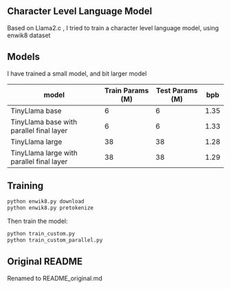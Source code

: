 ## Character Level Language Model

Based on Llama2.c , I tried to train a character level language model, using enwik8 dataset

## Models

I have trained a small model, and bit larger model


| model | Train Params (M)| Test Params (M) | bpb
| --- | --- | --- | --- | 
TinyLlama base |6|6|1.35
TinyLlama base with parallel final layer|6|6|1.33
TinyLlama large|38|38|1.28
TinyLlama large with parallel final layer|38|38|1.29


## Training

```bash
python enwik8.py download
python enwik8.py pretokenize
```
Then train the model:

```bash
python train_custom.py
python train_custom_parallel.py
```
## Original README
Renamed to README_original.md
